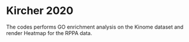 # Kircher 2020

The codes performs GO enrichment analysis on the Kinome dataset and render Heatmap for the RPPA data. 
